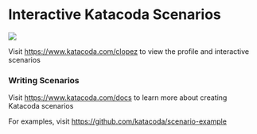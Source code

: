 # Interactive Katacoda Scenarios

[![](http://shields.katacoda.com/katacoda/clopez/count.svg)](https://www.katacoda.com/clopez "Get your profile on Katacoda.com")

Visit https://www.katacoda.com/clopez to view the profile and interactive scenarios

### Writing Scenarios
Visit https://www.katacoda.com/docs to learn more about creating Katacoda scenarios

For examples, visit https://github.com/katacoda/scenario-example
